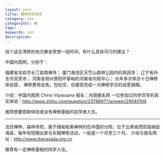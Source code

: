 ```yaml
---
layout: post
title: 禅修的好地方
category: zen
categoryStr: 禅
tags: 
keywords: zen
description: 
---
```




找个适合清修的地方静坐冥想一段时间，有什么具体可行的建议？

中国内观网，分别于：

福建省龙岩市长汀县南禅寺；
厦门海沧区天竺山森林公园内的真寂寺；
辽宁省丹东市双灵寺；
河南省郑州荥阳环翠峪的河南省内观中心；
长年多次举办十日禅修体验营，
禅修费用全免，包吃住，仅接受完成一次禅修学员的自愿捐赠。

介绍：中国内观网 China Vipassana
报名：内观报名网
一位参加过的学员写的真实体验：http://www.zhihu.com/question/23788977/answer/29540194

推荐想要尝鲜体验或没有禅修基础的初学者入住。

-----------------------------------------

法住禅林，森林寺院，属于缅甸帕奥禅林的在中国的分院，位于云南省西双版纳勐海县，每年有短期出家与长期禅修活动，一般是一个月至三个月。
介绍与报名网址：http://www.theravada.org.cn

推荐有一定禅修基础的同学入住。


